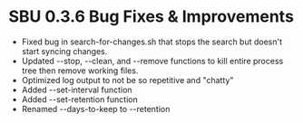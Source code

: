 # SBU 0.3.6 Bug Fixes & Improvements
- Fixed bug in search-for-changes.sh that stops the search but doesn't start syncing changes.
- Updated --stop, --clean, and --remove functions to kill entire process tree then remove working files.
- Optimized log output to not be so repetitive and "chatty"
- Added --set-interval function
- Added --set-retention function
- Renamed --days-to-keep to --retention
